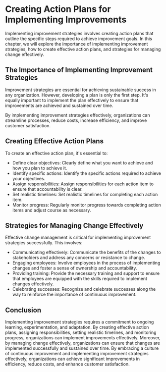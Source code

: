 Creating Action Plans for Implementing Improvements
===================================================================================================

Implementing improvement strategies involves creating action plans that outline the specific steps required to achieve improvement goals. In this chapter, we will explore the importance of implementing improvement strategies, how to create effective action plans, and strategies for managing change effectively.

The Importance of Implementing Improvement Strategies
-----------------------------------------------------

Improvement strategies are essential for achieving sustainable success in any organization. However, developing a plan is only the first step. It's equally important to implement the plan effectively to ensure that improvements are achieved and sustained over time.

By implementing improvement strategies effectively, organizations can streamline processes, reduce costs, increase efficiency, and improve customer satisfaction.

Creating Effective Action Plans
-------------------------------

To create an effective action plan, it's essential to:

* Define clear objectives: Clearly define what you want to achieve and how you plan to achieve it.
* Identify specific actions: Identify the specific actions required to achieve your objectives.
* Assign responsibilities: Assign responsibilities for each action item to ensure that accountability is clear.
* Set realistic timelines: Set realistic timelines for completing each action item.
* Monitor progress: Regularly monitor progress towards completing action items and adjust course as necessary.

Strategies for Managing Change Effectively
------------------------------------------

Effective change management is critical for implementing improvement strategies successfully. This involves:

* Communicating effectively: Communicate the benefits of the changes to stakeholders and address any concerns or resistance to change.
* Engaging employees: Involve employees in the process of implementing changes and foster a sense of ownership and accountability.
* Providing training: Provide the necessary training and support to ensure that employees are equipped with the skills required to implement changes effectively.
* Celebrating successes: Recognize and celebrate successes along the way to reinforce the importance of continuous improvement.

Conclusion
----------

Implementing improvement strategies requires a commitment to ongoing learning, experimentation, and adaptation. By creating effective action plans, assigning responsibilities, setting realistic timelines, and monitoring progress, organizations can implement improvements effectively. Moreover, by managing change effectively, organizations can ensure that changes are implemented successfully and sustained over time. By embracing a culture of continuous improvement and implementing improvement strategies effectively, organizations can achieve significant improvements in efficiency, reduce costs, and enhance customer satisfaction.
